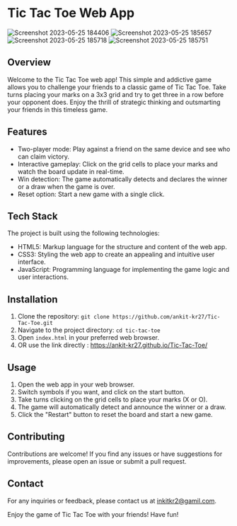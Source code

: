 # Tic Tac Toe Web App

![Screenshot 2023-05-25 184406](https://github.com/ankit-kr27/Tic-Tac-Toe/assets/98731902/a5667051-6c9c-47ff-9e60-d1884d61a988)
![Screenshot 2023-05-25 185657](https://github.com/ankit-kr27/Tic-Tac-Toe/assets/98731902/de5f5896-e160-4f08-b563-7f8dc9cf3cb1)
![Screenshot 2023-05-25 185718](https://github.com/ankit-kr27/Tic-Tac-Toe/assets/98731902/f9a25a4f-a2ec-4e2d-af80-c69f0728fbee)
![Screenshot 2023-05-25 185751](https://github.com/ankit-kr27/Tic-Tac-Toe/assets/98731902/fad72171-c53c-41c9-ae3b-d2e5395bf179)

## Overview

Welcome to the Tic Tac Toe web app! This simple and addictive game allows you to challenge your friends to a classic game of Tic Tac Toe. Take turns placing your marks on a 3x3 grid and try to get three in a row before your opponent does. Enjoy the thrill of strategic thinking and outsmarting your friends in this timeless game.

## Features

- Two-player mode: Play against a friend on the same device and see who can claim victory.
- Interactive gameplay: Click on the grid cells to place your marks and watch the board update in real-time.
- Win detection: The game automatically detects and declares the winner or a draw when the game is over.
- Reset option: Start a new game with a single click.

## Tech Stack

The project is built using the following technologies:

- HTML5: Markup language for the structure and content of the web app.
- CSS3: Styling the web app to create an appealing and intuitive user interface.
- JavaScript: Programming language for implementing the game logic and user interactions.

## Installation

1. Clone the repository: `git clone https://github.com/ankit-kr27/Tic-Tac-Toe.git`
2. Navigate to the project directory: `cd tic-tac-toe`
3. Open `index.html` in your preferred web browser.
4. OR use the link directly : https://ankit-kr27.github.io/Tic-Tac-Toe/

## Usage

1. Open the web app in your web browser.
2. Switch symbols if you want, and click on the start button.
3. Take turns clicking on the grid cells to place your marks (X or O).
4. The game will automatically detect and announce the winner or a draw.
5. Click the "Restart" button to reset the board and start a new game.

## Contributing

Contributions are welcome! If you find any issues or have suggestions for improvements, please open an issue or submit a pull request.

## Contact

For any inquiries or feedback, please contact us at [inkitkr2@gamil.com](mailto:your-inkitkr2@gmail.com).

Enjoy the game of Tic Tac Toe with your friends! Have fun!
